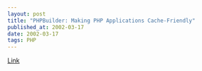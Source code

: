 ```yaml
---
layout: post
title: "PHPBuilder: Making PHP Applications Cache-Friendly"
published_at: 2002-03-17
date: 2002-03-17
tags: PHP
---
```


[Link](http://www.phpbuilder.com/columns/brunner20011113.php3)  